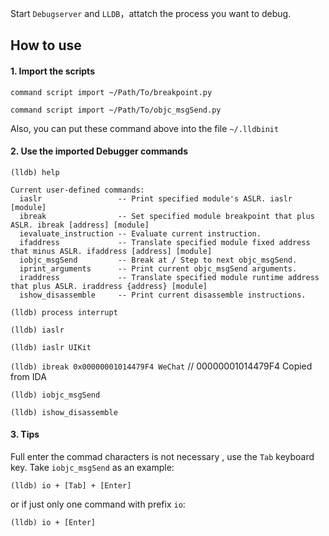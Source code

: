 

Start `Debugserver` and `LLDB`，attatch the process you want to debug.

## How to use

#### 1. Import the scripts

`command script import ~/Path/To/breakpoint.py`

`command script import ~/Path/To/objc_msgSend.py`

Also, you can put these command above into the file `~/.lldbinit` 


#### 2. Use the imported Debugger commands

`(lldb) help`

```
Current user-defined commands:
  iaslr                 -- Print specified module's ASLR. iaslr [module]
  ibreak                -- Set specified module breakpoint that plus ASLR. ibreak [address] [module]
  ievaluate_instruction -- Evaluate current instruction.
  ifaddress             -- Translate specified module fixed address that minus ASLR. ifaddress [address] [module]
  iobjc_msgSend         -- Break at / Step to next objc_msgSend.
  iprint_arguments      -- Print current objc_msgSend arguments.
  iraddress             -- Translate specified module runtime address that plus ASLR. iraddress {address} [module]
  ishow_disassemble     -- Print current disassemble instructions.
```

`(lldb) process interrupt`

`(lldb) iaslr`

`(lldb) iaslr UIKit`

`(lldb) ibreak 0x00000001014479F4 WeChat`		// 00000001014479F4 Copied from IDA

`(lldb) iobjc_msgSend`

`(lldb) ishow_disassemble`


#### 3. Tips

Full enter the commad characters is not necessary , use the `Tab` keyboard key. Take `iobjc_msgSend` as an example:

`(lldb) io + [Tab] + [Enter]`

or if just only one command with prefix `io`:

`(lldb) io + [Enter]`

